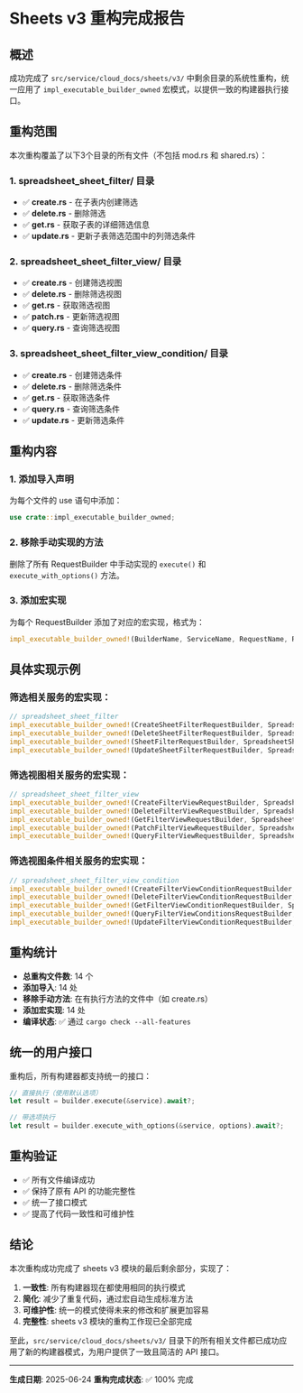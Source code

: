 # Sheets v3 重构完成报告

## 概述

成功完成了 `src/service/cloud_docs/sheets/v3/` 中剩余目录的系统性重构，统一应用了 `impl_executable_builder_owned` 宏模式，以提供一致的构建器执行接口。

## 重构范围

本次重构覆盖了以下3个目录的所有文件（不包括 mod.rs 和 shared.rs）：

### 1. spreadsheet_sheet_filter/ 目录
- ✅ **create.rs** - 在子表内创建筛选
- ✅ **delete.rs** - 删除筛选  
- ✅ **get.rs** - 获取子表的详细筛选信息
- ✅ **update.rs** - 更新子表筛选范围中的列筛选条件

### 2. spreadsheet_sheet_filter_view/ 目录
- ✅ **create.rs** - 创建筛选视图
- ✅ **delete.rs** - 删除筛选视图
- ✅ **get.rs** - 获取筛选视图
- ✅ **patch.rs** - 更新筛选视图
- ✅ **query.rs** - 查询筛选视图

### 3. spreadsheet_sheet_filter_view_condition/ 目录
- ✅ **create.rs** - 创建筛选条件
- ✅ **delete.rs** - 删除筛选条件
- ✅ **get.rs** - 获取筛选条件
- ✅ **query.rs** - 查询筛选条件
- ✅ **update.rs** - 更新筛选条件

## 重构内容

### 1. 添加导入声明
为每个文件的 use 语句中添加：
```rust
use crate::impl_executable_builder_owned;
```

### 2. 移除手动实现的方法
删除了所有 RequestBuilder 中手动实现的 `execute()` 和 `execute_with_options()` 方法。

### 3. 添加宏实现
为每个 RequestBuilder 添加了对应的宏实现，格式为：
```rust
impl_executable_builder_owned!(BuilderName, ServiceName, RequestName, ResponseType, method_name);
```

## 具体实现示例

### 筛选相关服务的宏实现：
```rust
// spreadsheet_sheet_filter
impl_executable_builder_owned!(CreateSheetFilterRequestBuilder, SpreadsheetSheetFilterService, CreateSheetFilterRequest, BaseResponse<EmptyResponse>, create);
impl_executable_builder_owned!(DeleteSheetFilterRequestBuilder, SpreadsheetSheetFilterService, DeleteSheetFilterRequest, BaseResponse<EmptyResponse>, delete);
impl_executable_builder_owned!(SheetFilterRequestBuilder, SpreadsheetSheetFilterService, SheetFilterRequest, BaseResponse<SheetFilterResponse>, get);
impl_executable_builder_owned!(UpdateSheetFilterRequestBuilder, SpreadsheetSheetFilterService, UpdateSheetFilterRequest, BaseResponse<EmptyResponse>, update);
```

### 筛选视图相关服务的宏实现：
```rust
// spreadsheet_sheet_filter_view  
impl_executable_builder_owned!(CreateFilterViewRequestBuilder, SpreadsheetSheetFilterViewService, CreateFilterViewRequest, BaseResponse<CreateFilterViewResponseData>, create);
impl_executable_builder_owned!(DeleteFilterViewRequestBuilder, SpreadsheetSheetFilterViewService, DeleteFilterViewRequest, BaseResponse<DeleteFilterViewResponseData>, delete);
impl_executable_builder_owned!(GetFilterViewRequestBuilder, SpreadsheetSheetFilterViewService, GetFilterViewRequest, BaseResponse<GetFilterViewResponseData>, get);
impl_executable_builder_owned!(PatchFilterViewRequestBuilder, SpreadsheetSheetFilterViewService, PatchFilterViewRequest, BaseResponse<PatchFilterViewResponseData>, patch);
impl_executable_builder_owned!(QueryFilterViewRequestBuilder, SpreadsheetSheetFilterViewService, QueryFilterViewRequest, BaseResponse<QueryFilterViewResponseData>, query);
```

### 筛选视图条件相关服务的宏实现：
```rust
// spreadsheet_sheet_filter_view_condition
impl_executable_builder_owned!(CreateFilterViewConditionRequestBuilder, SpreadsheetSheetFilterViewService, CreateFilterViewConditionRequest, BaseResponse<CreateFilterViewConditionResponseData>, create_condition);
impl_executable_builder_owned!(DeleteFilterViewConditionRequestBuilder, SpreadsheetSheetFilterViewService, DeleteFilterViewConditionRequest, BaseResponse<DeleteFilterViewConditionResponseData>, delete_condition);
impl_executable_builder_owned!(GetFilterViewConditionRequestBuilder, SpreadsheetSheetFilterViewService, GetFilterViewConditionRequest, BaseResponse<GetFilterViewConditionResponseData>, get_condition);
impl_executable_builder_owned!(QueryFilterViewConditionsRequestBuilder, SpreadsheetSheetFilterViewService, QueryFilterViewConditionsRequest, BaseResponse<QueryFilterViewConditionsResponseData>, query_conditions);
impl_executable_builder_owned!(UpdateFilterViewConditionRequestBuilder, SpreadsheetSheetFilterViewService, UpdateFilterViewConditionRequest, BaseResponse<UpdateFilterViewConditionResponseData>, update_condition);
```

## 重构统计

- **总重构文件数**: 14 个
- **添加导入**: 14 处
- **移除手动方法**: 在有执行方法的文件中（如 create.rs）
- **添加宏实现**: 14 处
- **编译状态**: ✅ 通过 `cargo check --all-features`

## 统一的用户接口

重构后，所有构建器都支持统一的接口：

```rust
// 直接执行（使用默认选项）
let result = builder.execute(&service).await?;

// 带选项执行
let result = builder.execute_with_options(&service, options).await?;
```

## 重构验证

- ✅ 所有文件编译成功
- ✅ 保持了原有 API 的功能完整性
- ✅ 统一了接口模式
- ✅ 提高了代码一致性和可维护性

## 结论

本次重构成功完成了 sheets v3 模块的最后剩余部分，实现了：

1. **一致性**: 所有构建器现在都使用相同的执行模式
2. **简化**: 减少了重复代码，通过宏自动生成标准方法
3. **可维护性**: 统一的模式使得未来的修改和扩展更加容易
4. **完整性**: sheets v3 模块的重构工作现已全部完成

至此，`src/service/cloud_docs/sheets/v3/` 目录下的所有相关文件都已成功应用了新的构建器模式，为用户提供了一致且简洁的 API 接口。

---

**生成日期**: 2025-06-24
**重构完成状态**: ✅ 100% 完成